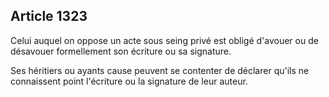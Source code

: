 Article 1323
----
Celui auquel on oppose un acte sous seing privé est obligé d'avouer ou de
désavouer formellement son écriture ou sa signature.

Ses héritiers ou ayants cause peuvent se contenter de déclarer qu'ils ne
connaissent point l'écriture ou la signature de leur auteur.
